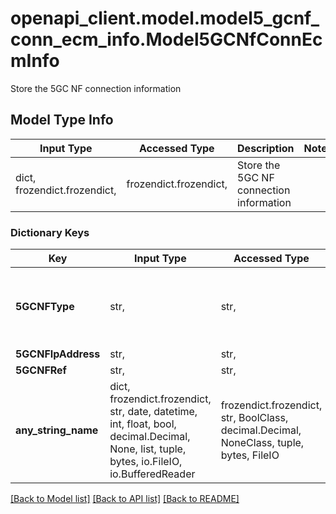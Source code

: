# openapi_client.model.model5_gcnf_conn_ecm_info.Model5GCNfConnEcmInfo

Store the 5GC NF connection information

## Model Type Info
Input Type | Accessed Type | Description | Notes
------------ | ------------- | ------------- | -------------
dict, frozendict.frozendict,  | frozendict.frozendict,  | Store the 5GC NF connection information | 

### Dictionary Keys
Key | Input Type | Accessed Type | Description | Notes
------------ | ------------- | ------------- | ------------- | -------------
**5GCNFType** | str,  | str,  |  | [optional] must be one of ["PCF", "NEF", "SCEF", ] 
**5GCNFIpAddress** | str,  | str,  |  | [optional] 
**5GCNFRef** | str,  | str,  |  | [optional] 
**any_string_name** | dict, frozendict.frozendict, str, date, datetime, int, float, bool, decimal.Decimal, None, list, tuple, bytes, io.FileIO, io.BufferedReader | frozendict.frozendict, str, BoolClass, decimal.Decimal, NoneClass, tuple, bytes, FileIO | any string name can be used but the value must be the correct type | [optional]

[[Back to Model list]](../../README.md#documentation-for-models) [[Back to API list]](../../README.md#documentation-for-api-endpoints) [[Back to README]](../../README.md)

